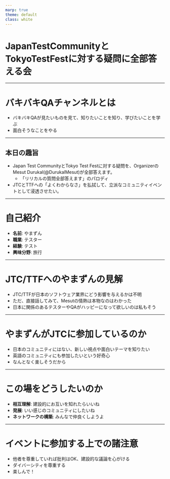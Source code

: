 ```yaml
---
marp: true
theme: default
class: white
---
```


# JapanTestCommunityとTokyoTestFestに対する疑問に全部答える会

---

# バキバキQAチャンネルとは
- バキバキQAが見たいものを見て、知りたいことを知り、学びたいことを学ぶ
- 面白そうなことをやる

---

## 本日の趣旨
- Japan Test CommunityとTokyo Test Festに対する疑問を、Organizerの Mesut Durukal(@DurukalMesut)が全部答えます。
    - 「リリカルの質問全部答えます」のパロディ
- JTCとTTFへの「よくわからなさ」を払拭して、立派なコミュニティイベントとして浸透させたい。


---

# 自己紹介
- **名前**: やまずん
- **職業**: テスター
- **経験**: テスト
- **興味分野**: 旅行

---

# JTC/TTFへのやまずんの見解
- JTC/TTFが日本のソフトウェア業界にどう影響を与えるかは不明
- ただ、直接話してみて、Mesutの情熱は本物なのはわかった
- 日本に関係のあるテスターやQAがハッピーになって欲しいのは私もそう


---

# やまずんがJTCに参加しているのか
- 日本のコミュニティにはない、新しい視点や面白いテーマを知りたい
- 英語のコミュニティにも参加したいという好奇心
- なんとなく楽しそうだから


---

# この場をどうしたいのか
- **相互理解**: 建設的にお互いを知れたらいいね
- **発展**: いい感じのコミュニティにしたいね
- **ネットワークの構築**: みんなで仲良くしようよ 

---

# イベントに参加する上での諸注意
- 他者を尊重していれば批判はOK、建設的な議論を心がける
- ダイバーシティを尊重する
- 楽しんで！